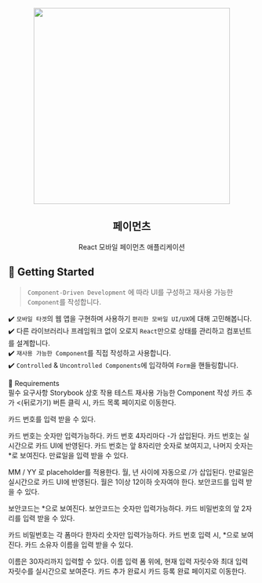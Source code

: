 <p align="middle" >
  <img src="https://techcourse-storage.s3.ap-northeast-2.amazonaws.com/0fefce79602043a9b3281ee1dd8f4be6" width="400">
</p>
<h2 align="middle">페이먼츠</h2>
<p align="middle">React 모바일 페이먼츠 애플리케이션</p>
</p>

## 🚀 Getting Started

> `Component-Driven Development` 에 따라 UI를 구성하고 재사용 가능한 `Component`를 작성합니다.

✔️ `모바일 타겟`의 웹 앱을 구현하며 사용하기 `편리한 모바일 UI/UX`에 대해 고민해봅니다.  
✔️ 다른 라이브러리나 프레임워크 없이 오로지 `React`만으로 상태를 관리하고 컴포넌트를 설계합니다.  
✔️ `재사용 가능한 Component`를 직접 작성하고 사용합니다.  
✔️ `Controlled` & `Uncontrolled Components`에 입각하여 `Form`을 핸들링합니다.

📝 Requirements  
필수 요구사항
Storybook 상호 작용 테스트
재사용 가능한 Component 작성
카드 추가
<(뒤로가기) 버튼 클릭 시, 카드 목록 페이지로 이동한다.

카드 번호를 입력 받을 수 있다.

카드 번호는 숫자만 입력가능하다.
카드 번호 4자리마다 -가 삽입된다.
카드 번호는 실시간으로 카드 UI에 반영된다.
카드 번호는 앞 8자리만 숫자로 보여지고, 나머지 숫자는 *로 보여진다.
만료일을 입력 받을 수 있다.

MM / YY 로 placeholder를 적용한다.
월, 년 사이에 자동으로 /가 삽입된다.
만료일은 실시간으로 카드 UI에 반영된다.
월은 1이상 12이하 숫자여야 한다.
보안코드를 입력 받을 수 있다.

보안코드는 *으로 보여진다.
보안코드는 숫자만 입력가능하다.
카드 비밀번호의 앞 2자리를 입력 받을 수 있다.

카드 비밀번호는 각 폼마다 한자리 숫자만 입력가능하다.
카드 번호 입력 시, *으로 보여진다.
카드 소유자 이름을 입력 받을 수 있다.

이름은 30자리까지 입력할 수 있다.
이름 입력 폼 위에, 현재 입력 자릿수와 최대 입력 자릿수를 실시간으로 보여준다.
카드 추가 완료시 카드 등록 완료 페이지로 이동한다.
